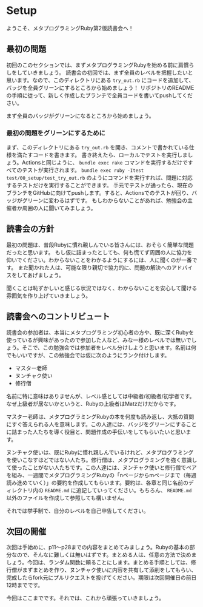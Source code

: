 # Setup

ようこそ、メタプログラミングRuby第2版読書会へ！

## 最初の問題

初回のこのセクションでは、まずメタプログラミングRubyを始める前に肩慣らしをしていきましょう。
読書会の初回では、まず全員のレベルを把握したいと思います。なので、このディレクトリにある `try_out.rb` にコードを追加して、バッジを全員グリーンにするところから始めましょう！
リポジトリのREADMEの手順に従って、新しく作成したブランチで全員コードを書いてpushしてください。

まず全員のバッジがグリーンになるところから始めましょう。

### 最初の問題をグリーンにするために

まず、このディレクトリにある `try_out.rb` を開き、コメントで書かれている仕様を満たすコードを書きます。
書き終えたら、ローカルでテストを実行しましょう。Actionsと同じように、 `bundle exec rake` コマンドを実行するだけですべてのテストが実行されます。 `bundle exec ruby -Itest test/00_setup/test_try_out.rb` のようにコマンドを実行すれば、問題に対応するテストだけを実行することができます。
手元でテストが通ったら、現在のブランチをGitHubに向けてpushします。すると、Actionsでのテストが回り、バッジがグリーンに変わるはずです。
もしわからないことがあれば、勉強会の主催者か周囲の人に聞いてみましょう。

## 読書会の方針

最初の問題は、普段Rubyに慣れ親しんでいる皆さんには、おそらく簡単な問題だったと思います。
もし仮に詰まったとしても、何も慌てず周囲の人に協力を仰いでください。わからないことをわかるようにするには、人に聞くのが一番です。
また聞かれた人は、可能な限り親切で協力的に、問題の解決へのアドバイスをしてあげましょう。

聞くことは恥ずかしいと感じる状況ではなく、わからないことを安心して聞ける雰囲気を作り上げていきましょう。

## 読書会へのコントリビュート

読書会の参加者は、本当にメタプログラミング初心者の方や、既に深くRubyを使っているが興味があったので参加した人など、みな一様のレベルでは無いでしょう。そこで、この勉強会では参加者をレベル分けしようと思います。名前は何でもいいですが、この勉強会では仮に次のようにランク付けします。

- マスター老師
- ヌンチャク使い
- 修行僧

名前に特に意味はありませんが、レベル感としては中級者/初級者/初学者です。なぜ上級者が居ないかというと、Rubyの上級者はMatzだけだからです。

マスター老師は、メタプログラミングRubyの本を何度も読み返し、大抵の質問にすぐ答えられる人を意味します。この人達には、バッジをグリーンにすることに詰まった人たちを導く役目と、問題作成の手伝いをしてもらいたいと思います。

ヌンチャク使いは、既にRubyに慣れ親しんでいるけれど、メタプログラミングを使いこなすほどではない人たち。修行僧は、メタプログラミングを強く意識して使ったことがない人たちです。この人達には、ヌンチャク使いと修行僧でペアを組み、一週間でメタプログラミングRubyの「nページからmページまで（毎週読み進めていく）」の要約を作成してもらいます。要約は、各章と同じ名前のディレクトリ内の `README.md` に追記していってください。もちろん、 `README.md` 以外のファイルを作成して参照しても構いません。

それでは挙手制で、自分のレベルを自己申告してください。

## 次回の開催

次回は手始めに、p11〜p28までの内容をまとめてみましょう。Rubyの基本の部分なので、そんなに難しくは無いはずです。まとめる人は、任意の方法で決めましょう。今回は、ランダム関数に頼ることにします。まとめる手順としては、修行僧がまずまとめを作り、ヌンチャク使いに内容を共有して添削をしてもらい、完成したらfork元にプルリクエストを投げてください。期限は次回開催日の前日12時までです。

今回はここまでです。それでは、これから頑張っていきましょう。
